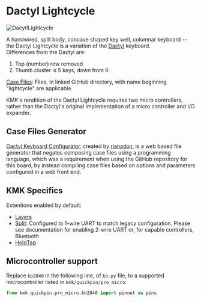 # Dactyl Lightcycle

![DacytlLightcycle](https://pbs.twimg.com/media/C_lE5BUU0AEufDT?format=jpg)

A handwired, split body, concave shaped key well, columnar keyboard -- the Dactyl Lightcycle is a variation of the [Dactyl](/boards/dactyl/) keyboard.  
Differences from the Dactyl are:
1. Top (number) row removed
2. Thumb cluster is 5 keys, down from 6

[Case Files](https://github.com/adereth/dactyl-keyboard/tree/master/things): Files, in linked GitHub directory, with name beginning "lightcycle" are applicable.

KMK's rendition of the Dactyl Lightcycle requires two micro controllers, rather than the Dactyl's original implementation of a micro controller and I/O expander. 

## Case Files Generator

[Dactyl Keyboard Configurator](https://ryanis.cool/dactyl), created by [rianadon](https://github.com/rianadon), is a web based file generator that negates composing case files using a programming language, which was a requirement when using the GitHub repository for this board, by instead compiling case files based on options and parameters configured in a web front end.

## KMK Specifics

Extentions enabled by default:
- [Layers](/docs/en/layers.md)
- [Split](/docs/en/split_keyboards.md): Configured to 1-wire UART to match legacy configuration. Please see documentation for enabling 2-wire UART or, for capable controllers, Bluetooth
- [HoldTap](/docs/en/holdtap.md)

## Microcontroller support

Replace `kb2040` in the following line, of `kb.py` file, to a supported microcontroller listed in `kmk/quickpin/pro_micro`:

```python
from kmk.quickpin.pro_micro.kb2040 import pinout as pins
```
